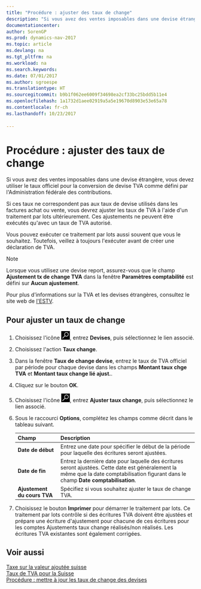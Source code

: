 ```yaml
---
title: "Procédure : ajuster des taux de change"
description: "Si vous avez des ventes imposables dans une devise étrangère, vous devez utiliser le taux officiel pour la conversion de devise TVA comme défini par l'Administration fédérale des contributions."
documentationcenter: 
author: SorenGP
ms.prod: dynamics-nav-2017
ms.topic: article
ms.devlang: na
ms.tgt_pltfrm: na
ms.workload: na
ms.search.keywords: 
ms.date: 07/01/2017
ms.author: sgroespe
ms.translationtype: HT
ms.sourcegitcommit: b9b1f062ee6009f34698ea2cf33bc25bdd5b11e4
ms.openlocfilehash: 1a1732d1aee02919a5a5e19670d8903e53e65a78
ms.contentlocale: fr-ch
ms.lasthandoff: 10/23/2017

---
```

# <a name="how-to-adjust-exchange-rates"></a>Procédure : ajuster des taux de change
Si vous avez des ventes imposables dans une devise étrangère, vous devez utiliser le taux officiel pour la conversion de devise TVA comme défini par l'Administration fédérale des contributions.  

Si ces taux ne correspondent pas aux taux de devise utilisés dans les factures achat ou vente, vous devrez ajuster les taux de TVA à l'aide d'un traitement par lots ultérieurement. Ces ajustements ne peuvent être exécutés qu'avec un taux de TVA autorisé.  

Vous pouvez exécuter ce traitement par lots aussi souvent que vous le souhaitez. Toutefois, veillez à toujours l'exécuter avant de créer une déclaration de TVA.  

> [!NOTE]  
>  Lorsque vous utilisez une devise report, assurez-vous que le champ **Ajustement tx de change TVA** dans la fenêtre **Paramètres comptabilité** est défini sur **Aucun ajustement**.  

Pour plus d'informations sur la TVA et les devises étrangères, consultez le site web de [l'ESTV](http://go.microsoft.com/fwlink/?LinkId=285999).  

## <a name="to-adjust-an-exchange-rate"></a>Pour ajuster un taux de change  

1.  Choisissez l'icône ![Page ou état pour la recherche](../../media/ui-search/search_small.png "icône Page ou état pour la recherche"), entrez **Devises**, puis sélectionnez le lien associé.  
2.  Choisissez l'action **Taux change**.  
3.  Dans la fenêtre **Taux de change devise**, entrez le taux de TVA officiel par période pour chaque devise dans les champs **Montant taux chge TVA** et **Montant taux change lié ajust.**.  
4.  Cliquez sur le bouton **OK**.  
5.  Choisissez l'icône ![Page ou état pour la recherche](../../media/ui-search/search_small.png "icône Page ou état pour la recherche"), entrez **Ajuster taux change**, puis sélectionnez le lien associé.  
6.  Sous le raccourci **Options**, complétez les champs comme décrit dans le tableau suivant.   

    |Champ|Description|  
    |---------------------------------|---------------------------------------|  
    |**Date de début**|Entrez une date pour spécifier le début de la période pour laquelle des écritures seront ajustées.|  
    |**Date de fin**|Entrez la dernière date pour laquelle des écritures seront ajustées. Cette date est généralement la même que la date comptabilisation figurant dans le champ **Date comptabilisation**.|  
    |**Ajustement du cours TVA**|Spécifiez si vous souhaitez ajuster le taux de change TVA.|  

7.  Choisissez le bouton **Imprimer** pour démarrer le traitement par lots. Ce traitement par lots contrôle si des écritures TVA doivent être ajustées et prépare une écriture d'ajustement pour chacune de ces écritures pour les comptes Ajustements taux change réalisés/non réalisés. Les écritures TVA existantes sont également corrigées.  

## <a name="see-also"></a>Voir aussi  
 [Taxe sur la valeur ajoutée suisse](swiss-value-added-tax.md)   
 [Taux de TVA pour la Suisse](vat-rates-for-switzerland.md)   
[Procédure : mettre à jour les taux de change des devises](../../finance-how-update-currencies.md)

